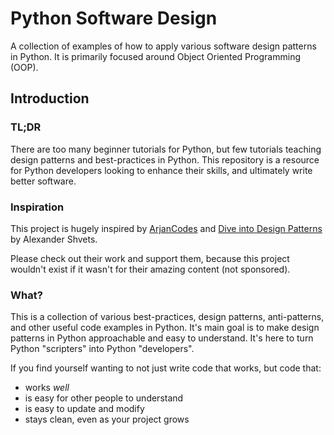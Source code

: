# Python Software Design
A collection of examples of how to apply various software design patterns in Python. It is primarily focused around Object Oriented Programming (OOP).

## Introduction

### TL;DR
There are too many beginner tutorials for Python, but few tutorials teaching design patterns and best-practices in Python. This repository is a resource for Python developers looking to enhance their skills, and ultimately write better software.

### Inspiration
This project is hugely inspired by [ArjanCodes](https://www.youtube.com/@ArjanCodes) and [Dive into Design Patterns](https://refactoring.guru/design-patterns/book) by Alexander Shvets.

Please check out their work and support them, because this project wouldn't exist if it wasn't for their amazing content (not sponsored).

### What?
This is a collection of various best-practices, design patterns, anti-patterns, and other useful code examples in Python. It's main goal is to make design patterns in Python approachable and easy to understand. It's here to turn Python "scripters" into Python "developers".

If you find yourself wanting to not just write code that works, but code that:
 - works _well_
 - is easy for other people to understand
 - is easy to update and modify
 - stays clean, even as your project grows
